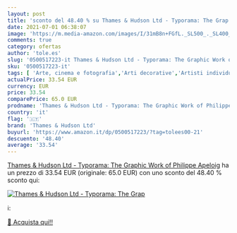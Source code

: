 ```yaml
---
layout: post
title: 'sconto del 48.40 % su Thames & Hudson Ltd - Typorama: The Grap  '
date: 2021-07-01 06:38:07
image: 'https://m.media-amazon.com/images/I/31mB8n+FGfL._SL500_._SL400_.jpg'
comments: true
category: ofertas
author: 'tole.es'
slug: '0500517223-it Thames & Hudson Ltd - Typorama: The Graphic Work of...'
sku: '0500517223-it'
tags: [ 'Arte, cinema e fotografia','Arti decorative','Artisti individuali','Collezionismo','Design e arti decorative','Design e grafica','Libri','Storia dellarte','Storia dellarte per temi e concetti','Storia dellarte, teoria e critica','Storia e critica del design','Tempo libero','Tipografia','thames & hudson ltd', ]
actualPrice: 33.54 EUR
currency: EUR
price: 33.54
comparePrice: 65.0 EUR
prodname: 'Thames & Hudson Ltd - Typorama: The Graphic Work of Philippe Apeloig'
country: 'it'
flag: '🇮🇹'
brand: 'Thames & Hudson Ltd'
buyurl: 'https://www.amazon.it/dp/0500517223/?tag=tolees00-21'
descuento: '48.40'
average: '33.54'
---
```


[Thames & Hudson Ltd - Typorama: The Graphic Work of Philippe Apeloig](https://www.amazon.it/dp/0500517223/?tag=tolees00-21) ha un prezzo di 33.54 EUR (originale: 65.0 EUR) con uno sconto del 48.40 % sconto qui:

[![Thames & Hudson Ltd - Typorama: The Grap](https://m.media-amazon.com/images/I/31mB8n+FGfL._SL500_._SL400_.jpg)](https://www.amazon.it/dp/0500517223/?tag=tolees00-21)

ℹ️:


[🛒 Acquista qui!!](https://www.amazon.it/dp/0500517223/?tag=tolees00-21)
